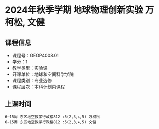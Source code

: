 # 2024年秋季学期 地球物理创新实验 万柯松, 文健






## 课程信息

- 课程号：GEOP4008.01
- 学分：1
- 教学类型：实验课
- 开课单位：地球和空间科学学院
- 课程类别：专业选修
- 课程层次：本科计划内课程

## 上课时间

```
6~15周 东区地空教学行政楼812 :5(2,3,4,5) 万柯松
6~15周 东区地空教学行政楼812 :5(2,3,4,5) 文健
```

